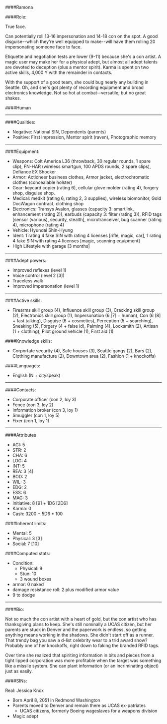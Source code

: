 ####Ramona

####Role:

True face.

Can potentially roll 13-16 impersonation and 14-18 con on the spot. A good disguise--which they're well equipped to make--will have them rolling 20 impersonating someone face to face. 

Etiquette and negotiation tests are lower (9-11) because she's a con artist. A magic user may make her for a physical adept, but almost all adept talents are devoted to deception (plus a mentor spirit). Karma is spent on two active skills, 4,000 Y with the remainder in contacts. 

With the support of a good team, she could bug nearly any building in Seattle. Oh, and she's got plenty of recording equipment and broad electronics knowledge. Not so hot at combat--versatile, but no great shakes. 

####Human

____
####Qualities:

- Negative: National SIN, Dependents (parents)
- Positive: First impression, Mentor spirit (raven), Photographic memory

____
####Equipment:

- Weapons: Colt America L36 (throwback, 30 regular rounds, 1 spare clip), FN-HAR (wireless smartgun, 100 APDS rounds, 2 spare clips), Defiance EX Shocker
- Armor: Actioneer business clothes, Armor jacket, electrochromatic clothes (concealable holster)
- Gear: keycard copier (rating 6), cellular glove molder (rating 4), forgery shop, disguise shop.
- Medical: medkit (rating 6, rating 2, 3 supplies), wireless biomonitor, Gold DocWagon contract, clothing shop
- Electronics: Transys Avalon, glasses (capacity 3: smartlink, enhancement (rating 2)), earbuds (capacity 3: filter (rating 3)), RFID tags [sensor (various), security, stealth], microtranceiver, bug scanner (rating 4), microphone (rating 4)
- Vehicle: Hyundai Shin-Hyung
- Ident: 1 rating 4 fake SIN with rating 4 licenses [rifle, magic, car], 1 rating 4 fake SIN with rating 4 licenses [magic, scanning equipment]
- High Lifestyle with garage [3 months]

____
####Adept powers:

- Improved reflexes (level 1)
- Voice control (level 2 [3])
- Traceless walk
- Improved impersonation (level 1)

____
####Active skills:

- Firearms skill group (4), Influence skill group (3), Cracking skill group (2), Electronics skill group (1), Impersonation (6 [7] + human), Con (6 [8] + fast talking), Disguise (6 + cosmetics), Perception (5 + searching), Sneaking (5), Forgery (4 + false id), Palming (4), Locksmith (2), Artisan (1 + clothing), Pilot ground vehicle (1), First aid (1)

####Knowledge skills:

- Corportate security (4), Safe houses (3), Seattle gangs (2), Bars (2), Clothing manufacture (2), Downtown area (2), Fashion (1 + knockoffs)

####Languages:

- English (N + cityspeak)

____
####Contacts:

- Corporate officer (con 2, loy 3)
- Fence (con 3, loy 2)
- Information broker (con 3, loy 1)
- Smuggler (con 1, loy 5)
- Fixer (con 1, loy 1)

____
####Attributes

- AGI: 5
- STR: 2
- CHA: 6
- LOG: 4
- INT: 5
- REA: 3 [4]
- BOD: 2 
- WIL: 3
- EDG: 2
- ESS: 6
- MAG: 3
- Initiative: 8 [9] + 1D6 [2D6]
- Karma: 0
- Cash: 3200 + 5D6 * 100

####Inherent limits:

- Mental: 5
- Physical: 3 [3]
- Social: 7 [10]

####Computed stats:

- Condition:
	- Physical: 9
	- Stun: 10
	- 3 wound boxes
- armor: 0 naked
- damage resistance roll: 2 plus modified armor value
- 9 to dodge

____
####Bio:

Not so much the con artist with a heart of gold, but the con artist who has thanksgiving plans to keep. She's still nominally a UCAS citizen, but her parents are stuck in Denver and the paperwork is endless, so getting anything means working in the shadows. She didn't start off as a runner. That trendy bag you saw a d-list celebrity wear to a trid award show? Probably one of her knockoffs, right down to faking the branded RFID tags. 

Over time she realized that spiriting information in bits and pieces from a tight lipped corporation was more profitable when the target was something like a missile system. She can plant information (or an incriminating object) just as easily. 

####SINs:

Real: Jessica Knox
* Born April 8, 2051 in Redmond Washington
* Parents moved to Denver and remain there as UCAS ex-patriates
	* UCAS citizens, formerly Boeing wageslaves for a weapons division
* Magic adept
